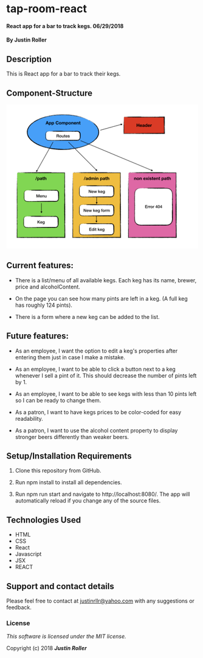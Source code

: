 # tap-room-react

#### React app for a bar to track kegs. 06/29/2018

#### By **Justin Roller**

## Description

This is React app for a bar  to track their kegs.

## Component-Structure

![alt text](./src/assets/images/Component-Structure.png "Component Structure Diagram")

## Current features:

* There is a list/menu of all available kegs. Each keg has its name, brewer, price and alcoholContent.

* On the page you can see how many pints are left in a keg. (A full keg has roughly 124 pints).

* There is a form where a new keg can be added to the list.

## Future features:

* As an employee, I want the option to edit a keg's properties after entering them just in case I make a mistake.

* As an employee, I want to be able to click a button next to a keg whenever I sell a pint of it. This should decrease the number of pints left by 1.

* As an employee, I want to be able to see kegs with less than 10 pints left so I can be ready to change them.

* As a patron, I want to have kegs prices to be color-coded for easy readability.

* As a patron, I want to use the alcohol content property to display stronger beers differently than weaker beers.

## Setup/Installation Requirements

1. Clone this repository from GitHub.

2. Run npm install to install all dependencies.

3. Run npm run start and navigate to http://localhost:8080/. The app will automatically reload if you change any of the source files.

## Technologies Used
* HTML
* CSS
* React
* Javascript
* JSX
* REACT

## Support and contact details

Please feel free to contact at justinrllr@yahoo.com with any suggestions or feedback.

### License

*This software is licensed under the MIT license.*

Copyright (c) 2018 **_Justin Roller_**
